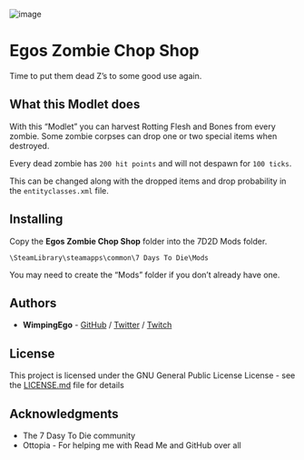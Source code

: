 ![image](https://i.imgur.com/Xnn0x02.png)

# Egos Zombie Chop Shop

Time to put them dead Z’s to some good use again.

## What this Modlet does

With this “Modlet” you can harvest Rotting Flesh and Bones from every zombie. Some zombie corpses can drop one or two special items when destroyed.

Every dead zombie has ```200 hit points``` and will not despawn for ```100 ticks```.

This can be changed along with the dropped items and drop probability in the ```entityclasses.xml``` file.

## Installing

Copy the **Egos Zombie Chop Shop** folder into the 7D2D Mods folder.

```
\SteamLibrary\steamapps\common\7 Days To Die\Mods
```

You may need to create the “Mods” folder if you don’t already have one.

## Authors

* **WimpingEgo** - [GitHub](https://github.com/wimpingego) / [Twitter](https://twitter.com/Ego_YT) / [Twitch](https://twitch.tv/wimpingego)

## License

This project is licensed under the GNU General Public License License - see the [LICENSE.md](https://github.com/Wimpingego/7-Days-To-Die/blob/master/LICENSE) file for details

## Acknowledgments

* The 7 Dasy To Die community
* Ottopia - For helping me with Read Me and GitHub over all

